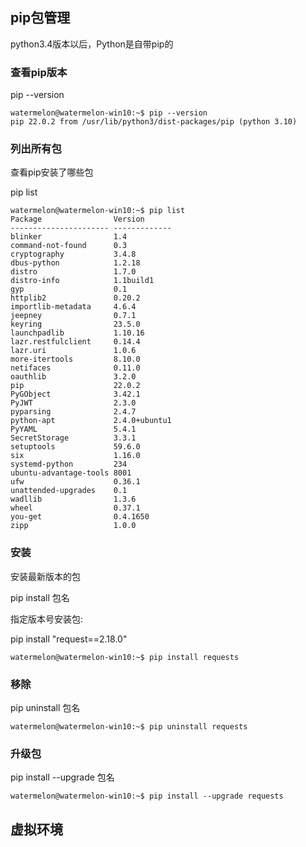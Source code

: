 ## pip包管理

python3.4版本以后，Python是自带pip的

### 查看pip版本

pip --version

```shell
watermelon@watermelon-win10:~$ pip --version
pip 22.0.2 from /usr/lib/python3/dist-packages/pip (python 3.10)
```

### 列出所有包

查看pip安装了哪些包

pip list

```shell
watermelon@watermelon-win10:~$ pip list
Package                Version
---------------------- -------------
blinker                1.4
command-not-found      0.3
cryptography           3.4.8
dbus-python            1.2.18
distro                 1.7.0
distro-info            1.1build1
gyp                    0.1
httplib2               0.20.2
importlib-metadata     4.6.4
jeepney                0.7.1
keyring                23.5.0
launchpadlib           1.10.16
lazr.restfulclient     0.14.4
lazr.uri               1.0.6
more-itertools         8.10.0
netifaces              0.11.0
oauthlib               3.2.0
pip                    22.0.2
PyGObject              3.42.1
PyJWT                  2.3.0
pyparsing              2.4.7
python-apt             2.4.0+ubuntu1
PyYAML                 5.4.1
SecretStorage          3.3.1
setuptools             59.6.0
six                    1.16.0
systemd-python         234
ubuntu-advantage-tools 8001
ufw                    0.36.1
unattended-upgrades    0.1
wadllib                1.3.6
wheel                  0.37.1
you-get                0.4.1650
zipp                   1.0.0
```

### 安装

安装最新版本的包

pip install 包名

指定版本号安装包:

pip install "request==2.18.0"

```shell
watermelon@watermelon-win10:~$ pip install requests
```

### 移除

pip uninstall 包名

```shell
watermelon@watermelon-win10:~$ pip uninstall requests
```

### 升级包

pip install --upgrade 包名

```shell
watermelon@watermelon-win10:~$ pip install --upgrade requests
```



## 虚拟环境

